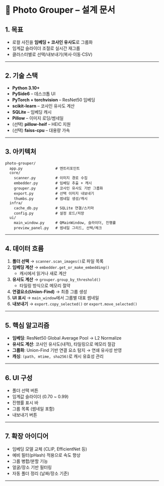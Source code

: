 # 📄 Photo Grouper – 설계 문서

## 1. 목표
- 로컬 사진을 **임베딩 + 코사인 유사도**로 그룹화
- 임계값 슬라이더 조절로 실시간 재그룹
- 클러스터별로 선택/내보내기(복사·이동·CSV)

---

## 2. 기술 스택
- **Python 3.10+**
- **PySide6** – 데스크톱 UI
- **PyTorch + torchvision** – ResNet50 임베딩
- **scikit-learn** – 코사인 유사도 계산
- **SQLite** – 임베딩 캐시
- **Pillow** – 이미지 로딩/썸네일
- (선택) **pillow-heif** – HEIC 지원
- (선택) **faiss-cpu** – 대용량 가속

---

## 3. 아키텍처

```
photo-grouper/
  app.py               # 엔트리포인트
  core/
    scanner.py         # 이미지 경로 수집
    embedder.py        # 임베딩 추출 + 캐시
    grouper.py         # 코사인 유사도 기반 그룹화
    export.py          # 선택 이미지 내보내기
    thumbs.py          # 썸네일 생성/캐시
  infra/
    cache_db.py        # SQLite 연결/스키마
    config.py          # 설정 로드/저장
  ui/
    main_window.py     # QMainWindow, 슬라이더, 진행률
    preview_panel.py   # 썸네일 그리드, 선택/체크
```

---

## 4. 데이터 흐름

1. **폴더 선택** → `scanner.scan_images()`로 파일 목록
2. **임베딩 계산** → `embedder.get_or_make_embedding()`
   - 캐시에서 읽거나 새로 계산
3. **유사도 계산** → `grouper.group_by_threshold()`
   - 타일링 방식으로 메모리 절약
4. **연결요소(Union-Find)** → 최종 그룹 생성
5. **UI 표시** → `main_window`에서 그룹별 대표 썸네일
6. **내보내기** → `export.copy_selected()` or `export.move_selected()`

---

## 5. 핵심 알고리즘
- **임베딩**: ResNet50 Global Average Pool → L2 Normalize
- **유사도 계산**: 코사인 유사도(내적), 타일링으로 메모리 절감
- **그룹화**: Union-Find 기반 연결 요소 탐지 → 연쇄 유사성 반영
- **캐싱**: `(path, mtime, sha256)`로 캐시 유효성 관리

---

## 6. UI 구성
- 폴더 선택 버튼
- 임계값 슬라이더 (0.70 ~ 0.99)
- 진행률 표시 바
- 그룹 목록 (썸네일 포함)
- 내보내기 버튼

---

## 7. 확장 아이디어
- 임베딩 모델 교체 (CLIP, EfficientNet 등)
- 예비 필터(pHash) 적용으로 속도 향상
- 그룹 병합/분할 기능
- 얼굴/장소 기반 필터링
- 자동 폴더 정리 (날짜/장소 기준)

---
